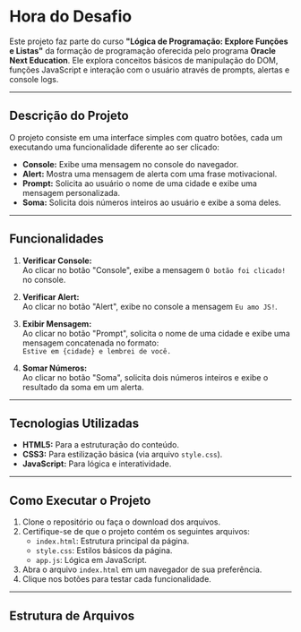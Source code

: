 # Hora do Desafio

Este projeto faz parte do curso **"Lógica de Programação: Explore Funções e Listas"** da formação de programação oferecida pelo programa **Oracle Next Education**. Ele explora conceitos básicos de manipulação do DOM, funções JavaScript e interação com o usuário através de prompts, alertas e console logs.

---

## Descrição do Projeto

O projeto consiste em uma interface simples com quatro botões, cada um executando uma funcionalidade diferente ao ser clicado:

- **Console:** Exibe uma mensagem no console do navegador.
- **Alert:** Mostra uma mensagem de alerta com uma frase motivacional.
- **Prompt:** Solicita ao usuário o nome de uma cidade e exibe uma mensagem personalizada.
- **Soma:** Solicita dois números inteiros ao usuário e exibe a soma deles.

---

## Funcionalidades

1. **Verificar Console:**  
   Ao clicar no botão "Console", exibe a mensagem `O botão foi clicado!` no console.

2. **Verificar Alert:**  
   Ao clicar no botão "Alert", exibe no console a mensagem `Eu amo JS!`.

3. **Exibir Mensagem:**  
   Ao clicar no botão "Prompt", solicita o nome de uma cidade e exibe uma mensagem concatenada no formato:  
   `Estive em {cidade} e lembrei de você.`

4. **Somar Números:**  
   Ao clicar no botão "Soma", solicita dois números inteiros e exibe o resultado da soma em um alerta.

---

## Tecnologias Utilizadas

- **HTML5:** Para a estruturação do conteúdo.
- **CSS3:** Para estilização básica (via arquivo `style.css`).
- **JavaScript:** Para lógica e interatividade.

---

## Como Executar o Projeto

1. Clone o repositório ou faça o download dos arquivos.
2. Certifique-se de que o projeto contém os seguintes arquivos:
   - `index.html`: Estrutura principal da página.
   - `style.css`: Estilos básicos da página.
   - `app.js`: Lógica em JavaScript.
3. Abra o arquivo `index.html` em um navegador de sua preferência.
4. Clique nos botões para testar cada funcionalidade.

---

## Estrutura de Arquivos

